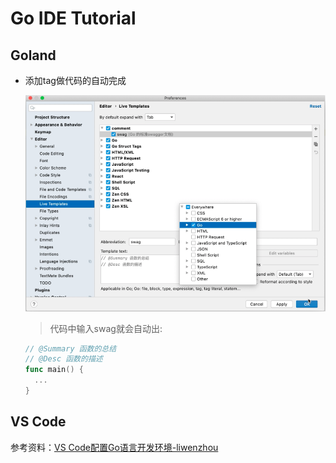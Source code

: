 # Go IDE Tutorial



## Goland

- 添加tag做代码的自动完成

  ![](./template-config.png)

  

  > 代码中输入swag就会自动出:

  ```go
  // @Summary 函数的总结
  // @Desc 函数的描述
  func main() {
    ...
  }
  ```



## VS Code 

参考资料：[VS Code配置Go语言开发环境-liwenzhou](https://www.liwenzhou.com/posts/Go/00_go_in_vscode/)


